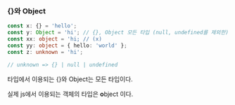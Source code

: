### {}와 Object

```ts
const x: {} = 'hello';
const y: Object = 'hi'; // {}, Object 모든 타입 (null, undefined를 제외한)
const xx: object = 'hi; // (x)
const yy: object = { hello: 'world' };
const z: unknown = 'hi';

// unknown => {} | null | undefined
```

타입에서 이용되는 {}와 Object는 모든 타입이다.

실제 js에서 이용되는 객체의 타입은 **o**bject 이다.


